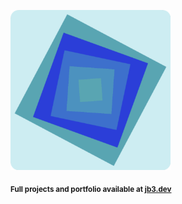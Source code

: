 <a href="https://github.com/jb3/fractal"><img width="256px" src="fractal-20251101-151935.png"/></a>

<sub>**Full projects and portfolio available at [jb3.dev](https://jb3.dev/)**</sub>
